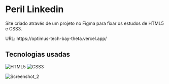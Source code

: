 <h1 text-align:center >Peril Linkedin</h1>

<p>Site criado através de um projeto no Figma para fixar os estudos de HTML5 e CSS3.</p>
<p>URL: https://optimus-tech-bay-theta.vercel.app/</p>

<h2>Tecnologias usadas</h2>

 ![HTML5](https://img.shields.io/badge/html5-%23E34F26.svg?style=for-the-badge&logo=html5&logoColor=white) ![CSS3](https://img.shields.io/badge/css3-%231572B6.svg?style=for-the-badge&logo=css3&logoColor=white)

![Screenshot_2](https://github.com/MatheusLimaa1/perfil-linkedin/assets/135172635/986e637a-bc79-420d-90a1-7076bcaec05d)
